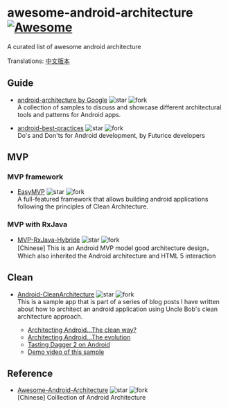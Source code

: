 # awesome-android-architecture [![Awesome](https://cdn.rawgit.com/sindresorhus/awesome/d7305f38d29fed78fa85652e3a63e154dd8e8829/media/badge.svg)](https://github.com/sindresorhus/awesome)
A curated list of awesome android architecture

Translations: [中文版本](./README-cn.md)

## Guide

- [android-architecture   by Google](https://github.com/googlesamples/android-architecture) 
![star](http://githubbadges.com/star.svg?user=googlesamples&repo=android-architecture)
![fork](http://githubbadges.com/fork.svg?user=googlesamples&repo=android-architecture&style=flat&color=fff&background=007ec6)  
A collection of samples to discuss and showcase different architectural tools and patterns for Android apps.

- [android-best-practices](https://github.com/futurice/android-best-practices) 
![star](http://githubbadges.com/star.svg?user=futurice&repo=android-best-practices)
![fork](http://githubbadges.com/fork.svg?user=futurice&repo=android-best-practices&style=flat&color=fff&background=007ec6)  
Do's and Don'ts for Android development, by Futurice developers

## MVP

### MVP framework

- [EasyMVP](https://github.com/6thsolution/EasyMVP) 
![star](http://githubbadges.com/star.svg?user=6thsolution&repo=EasyMVP)
![fork](http://githubbadges.com/fork.svg?user=6thsolution&repo=EasyMVP&style=flat&color=fff&background=007ec6)  
A full-featured framework that allows building android applications following the principles of Clean Architecture.

### MVP with RxJava

- [MVP-RxJava-Hybride](https://github.com/youxin11544/MVP-RxJava-Hybride) 
![star](http://githubbadges.com/star.svg?user=youxin11544&repo=MVP-RxJava-Hybride)
![fork](http://githubbadges.com/fork.svg?user=youxin11544&repo=MVP-RxJava-Hybride&style=flat&color=fff&background=007ec6)  
[Chinese] This is an Android MVP model good architecture design，Which also inherited the Android architecture and HTML 5 interaction

## Clean

- [Android-CleanArchitecture](https://github.com/android10/Android-CleanArchitecture) 
![star](http://githubbadges.com/star.svg?user=android10&repo=Android-CleanArchitecture)
![fork](http://githubbadges.com/fork.svg?user=android10&repo=Android-CleanArchitecture&style=flat&color=fff&background=007ec6)  
This is a sample app that is part of a series of blog posts I have written about how to architect an android application using Uncle Bob's clean architecture approach. 

   + [Architecting Android…The clean way?](http://fernandocejas.com/2014/09/03/architecting-android-the-clean-way/)
   + [Architecting Android…The evolution](http://fernandocejas.com/2015/07/18/architecting-android-the-evolution/)
   + [Tasting Dagger 2 on Android](http://fernandocejas.com/2015/04/11/tasting-dagger-2-on-android/)
   + [Demo video of this sample](http://youtu.be/XSjV4sG3ni0)

## Reference

- [Awesome-Android-Architecture](https://github.com/Juude/Awesome-Android-Architecture)
![star](http://githubbadges.com/star.svg?user=Juude&repo=Awesome-Android-Architecture)
![fork](http://githubbadges.com/fork.svg?user=Juude&repo=Awesome-Android-Architecture&style=flat&color=fff&background=007ec6)  
[Chinese] Colllection of Android Architecture

